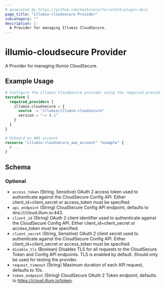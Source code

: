 ```yaml
---
# generated by https://github.com/hashicorp/terraform-plugin-docs
page_title: "illumio-cloudsecure Provider"
subcategory: ""
description: |-
  A Provider for managing Illumio CloudSecure.
---
```


# illumio-cloudsecure Provider

A Provider for managing Illumio CloudSecure.

## Example Usage

```terraform
# Configure the Illumio CloudSecure provider using the required_providers stanza.
terraform {
  required_providers {
    illumio-cloudsecure = {
      source  = "illumio/illumio-cloudsecure"
      version = "~> 0.1"
    }
  }
}

# Onboard an AWS account
resource "illumio-cloudsecure_aws_account" "example" {
  # ...
}
```

<!-- schema generated by tfplugindocs -->
## Schema

### Optional

- `access_token` (String, Sensitive) OAuth 2 access token used to authenticate against the CloudSecure Config API. Either client_id+client_secret or access_token must be specified.
- `api_endpoint` (String) CloudSecure Config API endpoint, defaults to dns:///cloud.illum.io:443.
- `client_id` (String) OAuth 2 client identifier used to authenticate against the CloudSecure Config API. Either client_id+client_secret or access_token must be specified.
- `client_secret` (String, Sensitive) OAuth 2 client secret used to authenticate against the CloudSecure Config API. Either client_id+client_secret or access_token must be specified.
- `disable_tls` (Boolean) Disables TLS for all requests to the CloudSecure Token and Config API endpoints. TLS is enabled by default. Should only be used for testing the provider.
- `request_timeout` (String) Maximum duration of each API request, defaults to 10s.
- `token_endpoint` (String) CloudSecure OAuth 2 Token endpoint, defaults to https://cloud.illum.io/token.
